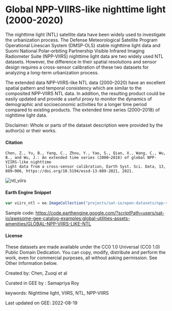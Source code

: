 # Global NPP-VIIRS-like nighttime light (2000-2020)

The nighttime light (NTL) satellite data have been widely used to investigate the urbanization process. The Defense Meteorological Satellite Program Operational Linescan System (DMSP-OLS) stable nighttime light data and Suomi National Polar-orbiting Partnership Visible Infrared Imaging Radiometer Suite (NPP-VIIRS) nighttime light data are two widely used NTL datasets. However, the difference in their spatial resolutions and sensor design requires a cross-sensor calibration of these two datasets for analyzing a long-term urbanization process.

The extended data NPP-VIIRS-like NTL data (2000–2020) have an excellent spatial pattern and temporal consistency which are similar to the composited NPP-VIIRS NTL data. In addition, the resulting product could be easily updated and provide a useful proxy to monitor the dynamics of demographic and socioeconomic activities for a longer time period compared to existing products. The extended time series (2000–2018) of nighttime light data.

Disclaimer: Whole or parts of the dataset description were provided by the author(s) or their works.


#### Citation

```
Chen, Z., Yu, B., Yang, C., Zhou, Y., Yao, S., Qian, X., Wang, C., Wu, B., and Wu, J.: An extended time series (2000–2018) of global NPP-VIIRS-like nighttime
light data from a cross-sensor calibration, Earth Syst. Sci. Data, 13, 889–906, https://doi.org/10.5194/essd-13-889-2021, 2021.
```

![ntl_viirs](https://user-images.githubusercontent.com/6677629/185727107-e76dcc00-4194-4f30-92f3-9aa851f671ae.gif)

#### Earth Engine Snippet

```js
var viirs_ntl = ee.ImageCollection("projects/sat-io/open-datasets/npp-viirs-ntl");
```

Sample code: https://code.earthengine.google.com/?scriptPath=users/sat-io/awesome-gee-catalog-examples:global-utilities-assets-amenities/GLOBAL-NPP-VIIRS-LIKE-NTL

#### License

These datasets are made available under the CC0 1.0 Universal (CC0 1.0) Public Domain Dedication. You can copy, modify, distribute and perform the work, even for commercial purposes, all without asking permission. See Other Information below.

Created by: Chen, Zuoqi et al

Curated in GEE by : Samapriya Roy

keywords: Nighttime light, VIIRS, NTL, NPP-VIIRS

Last updated on GEE: 2022-08-19
